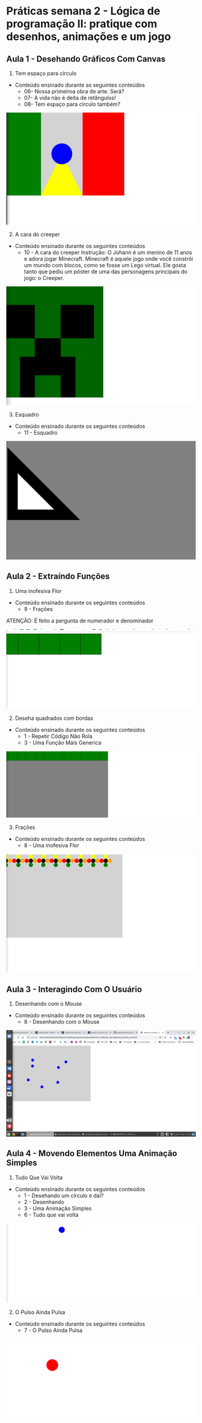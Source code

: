 # Práticas semana 2 - Lógica de programação II: pratique com desenhos, animações e um jogo

## Aula 1 - Desehando Gráficos Com Canvas

1. Tem espaço para círculo

- Conteúdo ensinado durante as seguintes conteúdos
	- 06- Nossa primeiroa obra de arte. Será?
	- 07- A vida não é deita de retângulos!
	- 08- Tem espaço para círculo também?

![resultado](resultado_tem_espaco.png)

2. A cara do creeper

- Conteúdo ensinado durante os seguintes conteúdos
	- 10 - A cara do creeper
Instrução: O Johann é um menino de 11 anos e adora jogar Minecraft. Minecraft é aquele jogo onde você constrói um mundo com blocos, como se fosse um Lego virtual. Ele gosta tanto que pediu um pôster de uma das personagens principais do jogo: o Creeper.

![resultado](resultado_creep.png)

3. Esquadro

- Conteúdo ensinado durante os seguintes conteúdos
	- 11 - Esquadro

![resultado](resultado_esquadro.png)

## Aula 2 - Extraíndo Funções

1. Uma inofesiva Flor

- Conteúdo ensinado durante os seguintes conteúdos
	- 9 - Frações

ATENÇÃO: É feito a pergunta de numerador e denominador

![resultado](resultado_fracoes.png)

2. Deseha quadrados com bordas

- Conteúdo ensinado durante os seguintes conteúdos
	- 1 - Repetir Código Não Rola
	- 3 - Uma Função Mais Generica


![resultado](resultado_desenha_quadrados.png)

3. Frações

- Conteúdo ensinado durante os seguintes conteúdos
	- 8 - Uma inofesiva Flor

![resultado](resultado_flor.png)

## Aula 3 - Interagindo Com O Usuário 

1. Desenhando com o Mouse

- Conteúdo ensinado durante os seguintes conteúdos
	- 8 - Desenhando com o Mouse

![resultado](resultado_desenha_com_mouse.png)

## Aula 4 - Movendo Elementos Uma Animação Simples

1. Tudo Que Vai Volta

- Conteúdo ensinado durante os seguintes conteúdos
	- 1 - Desehando um círculo e daí?
	- 2 - Desenhando
	- 3 - Uma Animação Simples
	- 6 - Tudo que vai volta

![resultado](resultado_tudo_que_vai.png)

2. O Pulso Ainda Pulsa

- Conteúdo ensinado durante os seguintes conteúdos
	- 7 - O Pulso Ainda Pulsa

![resultado](resultado_o_pulso.png)